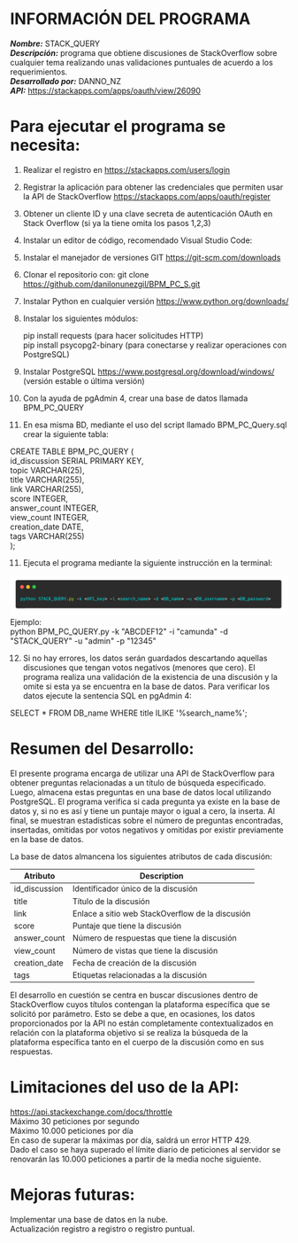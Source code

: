 # INFORMACIÓN DEL PROGRAMA
***Nombre:*** STACK_QUERY<br>
***Descripción:*** programa que obtiene discusiones de StackOverflow sobre cualquier tema realizando unas validaciones puntuales de acuerdo a los requerimientos.<br>
***Desarrollado por:*** DANNO_NZ<br>
***API:*** https://stackapps.com/apps/oauth/view/26090

# Para ejecutar el programa se necesita:

1. Realizar el registro en https://stackapps.com/users/login
2. Registrar la aplicación para obtener las credenciales que permiten usar la API de StackOverflow https://stackapps.com/apps/oauth/register
3. Obtener un cliente ID y una clave secreta de autenticación OAuth en Stack Overflow (si ya la tiene omita los pasos 1,2,3)
3. Instalar un editor de código, recomendado Visual Studio Code: 
4. Instalar el manejador de versiones GIT https://git-scm.com/downloads 
5. Clonar el repositorio con: git clone https://github.com/danilonunezgil/BPM_PC_S.git
6. Instalar Python en cualquier versión https://www.python.org/downloads/
7. Instalar los siguientes módulos:

   pip install requests (para hacer solicitudes HTTP)<br>
   pip install psycopg2-binary (para conectarse y realizar operaciones con PostgreSQL)
   
8. Instalar PostgreSQL https://www.postgresql.org/download/windows/ (versión estable o última versión)
9. Con la ayuda de pgAdmin 4, crear una base de datos llamada BPM_PC_QUERY
10. En esa misma BD, mediante el uso del script llamado BPM_PC_Query.sql crear la siguiente tabla:
   
   CREATE TABLE BPM_PC_QUERY (<br>
      id_discussion SERIAL PRIMARY KEY,<br>
      topic VARCHAR(25),<br>
      title VARCHAR(255),<br>
      link VARCHAR(255),<br>
      score INTEGER,<br>
      answer_count INTEGER,<br>
      view_count INTEGER,<br>
      creation_date DATE,<br>
      tags VARCHAR(255)<br>
   );<br>
   
11. Ejecuta el programa mediante la siguiente instrucción en la terminal:

   ![Comando para ejecutar el programa](./comando_ejecucion.png)
   Ejemplo: <br>python BPM_PC_QUERY.py -k "ABCDEF12" -i "camunda" -d "STACK_QUERY" -u "admin" -p "12345"

12. Si no hay errores, los datos serán guardados descartando aquellas discusiones que tengan votos negativos (menores que cero). El programa realiza una validación de la existencia de una discusión y la omite si esta ya se encuentra en la base de datos. Para verificar los datos ejecute la sentencia SQL en pgAdmin 4:

SELECT * FROM DB_name WHERE title ILIKE '%search_name%';

# Resumen del Desarrollo: 
El presente programa encarga de utilizar una API de StackOverflow para obtener preguntas relacionadas a un título de búsqueda especificado. Luego, almacena estas preguntas en una base de datos local utilizando PostgreSQL. El programa verifica si cada pregunta ya existe en la base de datos y, si no es así y tiene un puntaje mayor o igual a cero, la inserta. Al final, se muestran estadísticas sobre el número de preguntas encontradas, insertadas, omitidas por votos negativos y omitidas por existir previamente en la base de datos.

La base de datos almancena los siguientes atributos de cada discusión:

| Atributo | Description |
| --- | --- |
| id_discussion | Identificador único de la discusión |
| title | Título de la discusión |
| link | Enlace a sitio web StackOverflow de la discusión |
| score | Puntaje que tiene la discusión |
| answer_count | Número de respuestas que tiene la discusión |
| view_count | Número de vistas que tiene la discusión |
| creation_date | Fecha de creación de la discusión |
| tags | Etiquetas relacionadas a la discusión |

El desarrollo en cuestión se centra en buscar discusiones dentro de StackOverflow cuyos títulos contengan la plataforma específica que se solicitó por parámetro. Esto se debe a que, en ocasiones, los datos proporcionados por la API no están completamente contextualizados en relación con la plataforma objetivo si se realiza la búsqueda de la plataforma específica tanto en el cuerpo de la discusión como en sus respuestas. 

# Limitaciones del uso de la API:
https://api.stackexchange.com/docs/throttle<br>
Máximo 30 peticiones por segundo<br>
Máximo 10.000 peticiones por día<br>
En caso de superar la máximas por día, saldrá un error HTTP 429.<br>
Dado el caso se haya superado el límite diario de peticiones al servidor se renovarán las 10.000 peticiones a partir de la media noche siguiente.

# Mejoras futuras:
Implementar una base de datos en la nube.<br>
Actualización registro a registro o registro puntual.<br>
